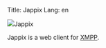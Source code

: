 Title: Jappix
Lang: en

<img src="/images/jappix.png">Jappix

Jappix is a web client for [XMPP](/XMPP).
